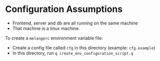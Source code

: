 # Configuration Assumptions

- Frontend, server and db are all running on the same machine
- That machine is a linux machine.

 To create a `melangerc` environment variable file:

- Create a config file called `cfg` in this directory (example: `cfg.example`)
- In this directory, run `q create_env_configuration_script.q`
